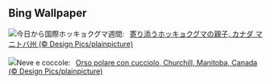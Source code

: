 ## Bing Wallpaper
![](https://www.bing.com/th?id=OHR.PolarBearHug_JA-JP5883977862_UHD.jpg&w=1000)今日から国際ホッキョクグマ週間:&nbsp;&ensp;[寄り添うホッキョクグマの親子, カナダ マニトバ州 (© Design Pics/plainpicture)](https://www.bing.com/th?id=OHR.PolarBearHug_JA-JP5883977862_UHD.jpg)
<br><br/>
![](https://www.bing.com/th?id=OHR.PolarBearHug_IT-IT9173503702_UHD.jpg&w=1000)Neve e coccole:&nbsp;&ensp;[Orso polare con cucciolo, Churchill, Manitoba, Canada (© Design Pics/plainpicture)](https://www.bing.com/th?id=OHR.PolarBearHug_IT-IT9173503702_UHD.jpg)
<br><br/>
